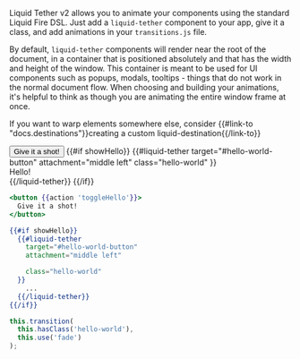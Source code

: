 Liquid Tether v2 allows you to animate your components using the standard
Liquid Fire DSL. Just add a `liquid-tether` component to your app, give it a
class, and add animations in your `transitions.js` file.

By default, `liquid-tether` components will render near the root of the
document, in a container that is positioned absolutely and that has the width
and height of the window. This container is meant to be used for UI components
such as popups, modals, tooltips - things that do not work in the normal
document flow. When choosing and building your animations, it's helpful to
think as though you are animating the entire window frame at once.

If you want to warp elements somewhere else, consider
{{#link-to "docs.destinations"}}creating a custom liquid-destination{{/link-to}}

<div class="example-button-container">
  <button {{action 'toggleHello'}} id="hello-world-button" class="btn btn-primary btn-embossed">
    Give it a shot!
  </button>
  {{#if showHello}}
    {{#liquid-tether
      target="#hello-world-button"
      attachment="middle left"
      class="hello-world"
    }}
      <div id="hello-world-popover" class="popover right">
        <div class="arrow"></div>
        <div class="popover-title">
          Hello!
        </div>
      </div>
    {{/liquid-tether}}
  {{/if}}
</div>

```hbs
<button {{action 'toggleHello'}}>
  Give it a shot!
</button>

{{#if showHello}}
  {{#liquid-tether
    target="#hello-world-button"
    attachment="middle left"

    class="hello-world"
  }}
    ...
  {{/liquid-tether}}
{{/if}}
```

```js
this.transition(
  this.hasClass('hello-world'),
  this.use('fade')
);
```
